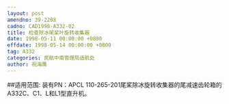 ```yaml
---
layout: post
amendno: 39-2208
cadno: CAD1998-A332-02
title: 检查除冰尾桨叶旋转收集器
date: 1998-05-11 00:00:00 +0800
effdate: 1998-05-14 00:00:00 +0800
tag: A332
categories: 民航中南管理局适航处
author: 祝海鹰
---
```


##适用范围:
装有PN：APCL 110-265-201尾桨除冰旋转收集器的尾减速齿轮箱的A332C、C1、L和L1型直升机。


